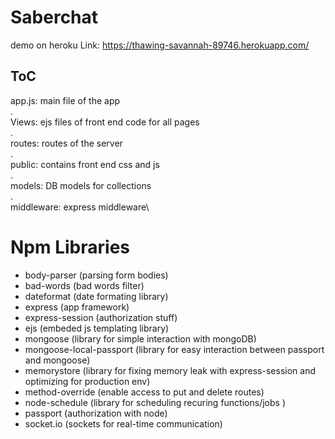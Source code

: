# Saberchat

demo on heroku
Link: https://thawing-savannah-89746.herokuapp.com/

ToC
-----------------------------------------
app.js: main file of the app\
.\
Views: ejs files of front end code for all pages\
.\
routes: routes of the server\
.\
public: contains front end css and js\
.\
models: DB models for collections\
.\
middleware: express middleware\


Npm Libraries
===================================
- body-parser (parsing form bodies)
- bad-words (bad words filter)
- dateformat (date formating library)
- express (app framework)
- express-session (authorization stuff)
- ejs (embeded js templating library)
- mongoose (library for simple interaction with mongoDB)
- mongoose-local-passport (library for easy interaction between passport and mongoose)
- memorystore (library for fixing memory leak with express-session and optimizing for production env)
- method-override (enable access to put and delete routes)
- node-schedule (library for scheduling recuring functions/jobs )
- passport (authorization with node)
- socket.io (sockets for real-time communication)

